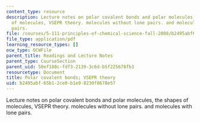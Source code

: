 ```yaml
---
content_type: resource
description: Lecture notes on polar covalent bonds and polar molecules, the shapes
  of molecules, VSEPR theory. molecules without lone pairs. and molecules with lone
  pairs.
file: /courses/5-111-principles-of-chemical-science-fall-2008/b2495abf65b12ce0b1e98230f8678e57_lecnotes13.pdf
file_type: application/pdf
learning_resource_types: []
ocw_type: OCWFile
parent_title: Readings and Lecture Notes
parent_type: CourseSection
parent_uid: 50ef108c-fdf3-2139-3c6d-b5f225678fb3
resourcetype: Document
title: Polar covalent bonds; VSEPR theory
uid: b2495abf-65b1-2ce0-b1e9-8230f8678e57
---
```

Lecture notes on polar covalent bonds and polar molecules, the shapes of molecules, VSEPR theory. molecules without lone pairs. and molecules with lone pairs.

